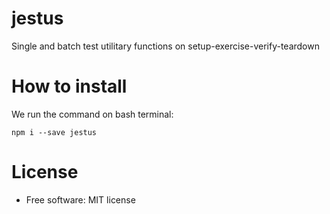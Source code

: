 # jestus

Single and batch test utilitary functions on setup-exercise-verify-teardown

How to install
========

We run the command on bash terminal:

``` {.bash}
npm i --save jestus
```

License
=======

-   Free software: MIT license
